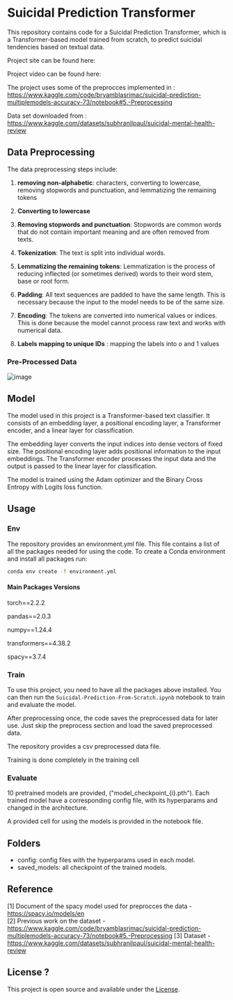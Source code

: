 # Suicidal Prediction Transformer

This repository contains code for a Suicidal Prediction Transformer, which is a Transformer-based model trained from scratch, to predict suicidal tendencies based on textual data.

Project site can be found here:

Project video can be found here: 

The project uses some of the preprocces implemented in :  https://www.kaggle.com/code/bryamblasrimac/suicidal-prediction-multiplemodels-accuracy-73/notebook#5.-Preprocessing 

Data set downloaded from : https://www.kaggle.com/datasets/subhranilpaul/suicidal-mental-health-review


## Data Preprocessing

The data preprocessing steps include:
1. **removing non-alphabetic**: characters, converting to lowercase, removing stopwords and punctuation, and lemmatizing the remaining tokens

2. **Converting to lowercase**
3. **Removing stopwords and punctuation**: Stopwords are common words that do not contain important meaning and are often removed from texts.
4. **Tokenization**: The text is split into individual words.
5. **Lemmatizing the remaining tokens**: Lemmatization is the process of reducing inflected (or sometimes derived) words to their word stem, base or root form.

6. **Padding**: All text sequences are padded to have the same length. This is necessary because the input to the model needs to be of the same size.

7. **Encoding**: The tokens are converted into numerical values or indices. This is done because the model cannot process raw text and works with numerical data.
8. **Labels mapping to unique IDs** : mapping the labels into o and 1 values 

### Pre-Processed Data 
![image](https://github.com/DanielOchana/Suicidal-Prediction-Transformer/assets/102607314/f7bd433e-4186-40c1-866c-c8bbafa7cccf)


## Model

The model used in this project is a Transformer-based text classifier. It consists of an embedding layer, a positional encoding layer, a Transformer encoder, and a linear layer for classification.

The embedding layer converts the input indices into dense vectors of fixed size. The positional encoding layer adds positional information to the input embeddings. The Transformer encoder processes the input data and the output is passed to the linear layer for classification.

The model is trained using the Adam optimizer and the Binary Cross Entropy with Logits loss function.

## Usage 
### Env
The repository provides an environment.yml file.
This file contains a list of all the packages needed for using the code. 
To create a Conda environment and install all packages run:

``` bash 
conda env create -f environment.yml
```
#### Main Packages Versions
torch==2.2.2 

pandas==2.0.3

numpy==1.24.4

transformers==4.38.2

spacy==3.7.4

### Train
To use this project, you need to have all the packages above installed. You can then run the `Suicidal-Prediction-From-Scratch.ipynb` notebook to train and evaluate the model.

After preprocessing once, the code saves the preprocessed data for later use. 
Just skip the preprocess section and load the saved preprocessed data. 

The repository provides a csv preprocessed data file. 

Training is done completely in the training cell 
### Evaluate

10 pretrained models are provided, ("model_checkpoint_{i}.pth").
Each trained model have a corresponding config file, with its hyperparams and changed in the architecture. 

A provided cell for using the models is provided in the notebook file. 

## Folders
* config: config files with the hyperparams used in each model. 
* saved_models: all checkpoint of the trained models. 

## Reference

[1] Document of the spacy model used for preprocces the data - https://spacy.io/models/en  
[2] Previous work on the dataset -  https://www.kaggle.com/code/bryamblasrimac/suicidal-prediction-multiplemodels-accuracy-73/notebook#5.-Preprocessing 
[3] Dataset - https://www.kaggle.com/datasets/subhranilpaul/suicidal-mental-health-review


## License ?

This project is open source and available under the [License](LICENSE).

